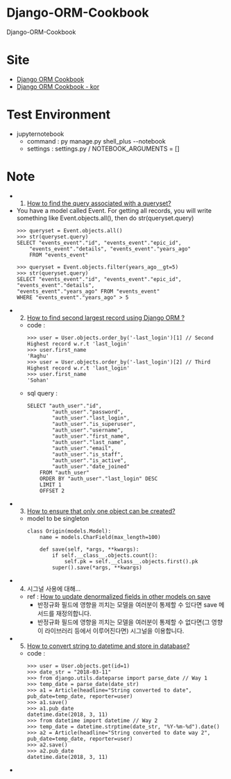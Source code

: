 # Django-ORM-Cookbook
Django-ORM-Cookbook

# Site
- [Django ORM Cookbook](https://books.agiliq.com/projects/django-orm-cookbook/en/latest/index.html)
- [Django ORM Cookbook - kor](https://django-orm-cookbook-ko.readthedocs.io/en/latest/index.html)

# Test Environment
- jupyternotebook
  - command : py manage.py shell_plus --notebook
  - settings : settings.py / NOTEBOOK_ARGUMENTS = []

# Note
- 1. [How to find the query associated with a queryset?](https://books.agiliq.com/projects/django-orm-cookbook/en/latest/query.html)
- You have a model called Event. For getting all records, you will write something like Event.objects.all(), then do str(queryset.query)
    ```
    >>> queryset = Event.objects.all()
    >>> str(queryset.query)
    SELECT "events_event"."id", "events_event"."epic_id",
        "events_event"."details", "events_event"."years_ago"
        FROM "events_event"

    >>> queryset = Event.objects.filter(years_ago__gt=5)
    >>> str(queryset.query)
    SELECT "events_event"."id", "events_event"."epic_id", "events_event"."details",
    "events_event"."years_ago" FROM "events_event"
    WHERE "events_event"."years_ago" > 5
    ```
- 2. [How to find second largest record using Django ORM ?](https://books.agiliq.com/projects/django-orm-cookbook/en/latest/second_largest.html)
  - code :
    ```
    >>> user = User.objects.order_by('-last_login')[1] // Second Highest record w.r.t 'last_login'
    >>> user.first_name
    'Raghu'
    >>> user = User.objects.order_by('-last_login')[2] // Third Highest record w.r.t 'last_login'
    >>> user.first_name
    'Sohan'
    ```
  - sql query :
    ```
    SELECT "auth_user"."id",
            "auth_user"."password",
            "auth_user"."last_login",
            "auth_user"."is_superuser",
            "auth_user"."username",
            "auth_user"."first_name",
            "auth_user"."last_name",
            "auth_user"."email",
            "auth_user"."is_staff",
            "auth_user"."is_active",
            "auth_user"."date_joined"
        FROM "auth_user"
        ORDER BY "auth_user"."last_login" DESC
        LIMIT 1
        OFFSET 2
    ```
- 3. [How to ensure that only one object can be created?](https://books.agiliq.com/projects/django-orm-cookbook/en/latest/singleton.html)
  - model to be singleton
    ```
    class Origin(models.Model):
        name = models.CharField(max_length=100)

        def save(self, *args, **kwargs):
            if self.__class__.objects.count():
                self.pk = self.__class__.objects.first().pk
            super().save(*args, **kwargs)
    ```
- 4. 시그널 사용에 대해...
  - ref : [How to update denormalized fields in other models on save](https://books.agiliq.com/projects/django-orm-cookbook/en/latest/update_denormalized_fields.html)
    - 반정규화 필드에 영향을 끼치는 모델을 여러분이 통제할 수 있다면 save 메서드를 재정의합니다.
    - 반정규화 필드에 영향을 끼치는 모델을 여러분이 통제할 수 없다면(그 영향이 라이브러리 등에서 이루어진다면) 시그널을 이용합니다.
- 5. [How to convert string to datetime and store in database?](https://books.agiliq.com/projects/django-orm-cookbook/en/latest/datetime.html)
  - code :
    ```
    >>> user = User.objects.get(id=1)
    >>> date_str = "2018-03-11"
    >>> from django.utils.dateparse import parse_date // Way 1
    >>> temp_date = parse_date(date_str)
    >>> a1 = Article(headline="String converted to date", pub_date=temp_date, reporter=user)
    >>> a1.save()
    >>> a1.pub_date
    datetime.date(2018, 3, 11)
    >>> from datetime import datetime // Way 2
    >>> temp_date = datetime.strptime(date_str, "%Y-%m-%d").date()
    >>> a2 = Article(headline="String converted to date way 2", pub_date=temp_date, reporter=user)
    >>> a2.save()
    >>> a2.pub_date
    datetime.date(2018, 3, 11)
    ```
- 